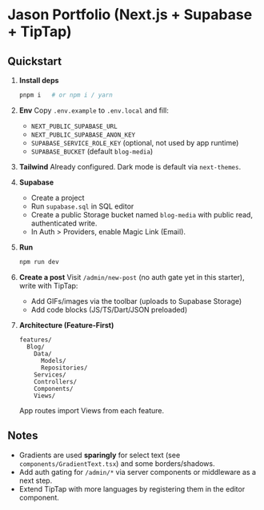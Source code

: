 # Jason Portfolio (Next.js + Supabase + TipTap)

## Quickstart

1. **Install deps**
   ```bash
   pnpm i   # or npm i / yarn
   ```

2. **Env**
   Copy `.env.example` to `.env.local` and fill:
   - `NEXT_PUBLIC_SUPABASE_URL`
   - `NEXT_PUBLIC_SUPABASE_ANON_KEY`
   - `SUPABASE_SERVICE_ROLE_KEY` (optional, not used by app runtime)
   - `SUPABASE_BUCKET` (default `blog-media`)

3. **Tailwind**
   Already configured. Dark mode is default via `next-themes`.

4. **Supabase**
   - Create a project
   - Run `supabase.sql` in SQL editor
   - Create a public Storage bucket named `blog-media` with public read, authenticated write.
   - In Auth > Providers, enable Magic Link (Email).

5. **Run**
   ```bash
   npm run dev
   ```

6. **Create a post**
   Visit `/admin/new-post` (no auth gate yet in this starter), write with TipTap:
   - Add GIFs/images via the toolbar (uploads to Supabase Storage)
   - Add code blocks (JS/TS/Dart/JSON preloaded)

7. **Architecture (Feature-First)**
   ```
   features/
     Blog/
       Data/
         Models/
         Repositories/
       Services/
       Controllers/
       Components/
       Views/
   ```
   App routes import Views from each feature.

## Notes
- Gradients are used **sparingly** for select text (see `components/GradientText.tsx`) and some borders/shadows.
- Add auth gating for `/admin/*` via server components or middleware as a next step.
- Extend TipTap with more languages by registering them in the editor component.
